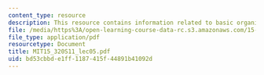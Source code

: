```yaml
---
content_type: resource
description: This resource contains information related to basic organizational designs.
file: /media/https%3A/open-learning-course-data-rc.s3.amazonaws.com/15-320-strategic-organizational-design-spring-2011/bd53cbbde1ff1187415f44891b41092d_MIT15_320S11_lec05.pdf
file_type: application/pdf
resourcetype: Document
title: MIT15_320S11_lec05.pdf
uid: bd53cbbd-e1ff-1187-415f-44891b41092d
---
```

